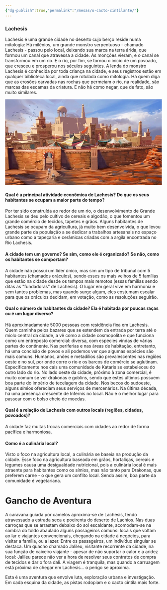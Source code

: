 ```yaml
---
{"dg-publish":true,"permalink":"/mesas/o-cacto-cintilante/"}
---
```


### Lachesis

Lachesis é uma grande cidade no deserto cujo berço reside numa mitologia: Há milênios, um grande monstro serpentuoso - chamado Lachesis - passou pelo local, deixando sua marca na terra árida, que formou um canal que atravessa a cidade. As monções vieram, e o canal se transformou em um rio. E o rio, por fim, se tornou o início de um povoado, que cresceu e prosperou nos séculos seguintes. A lenda do monstro Lachesis é conhecida por toda criança na cidade, e seus registros estão em qualquer biblioteca local, ainda que rotulada como mitologia. Há quem diga que as erosões carvadas nas rochas que permeiam o rio, na realidade, são marcas das escamas da criatura. E não há como negar, que de fato, são muito similares.

![lachesis.jpg](/img/user/Imagens/Mesas/lachesis.jpg)

#### Qual é a principal atividade econômica de Lachesis? Do que os seus habitantes se ocupam a maior parte do tempo?
Por ter sido construída ao redor de um rio, o desenvolvimento de Grande Lachesis se deu pelo cultivo de cereais e algodão, o que fomentou um grande comércio de tecidos, tapetes e grãos. Alguns habitantes de Lachesis se ocupam da agricultura, já muito bem desenvolvida, o que levou grande parte da população a se dedicar a trabalhos artesanais no espaço urbano como a tapeçaria e cerâmicas criadas com a argila encontrada no Rio Lachesis.

#### A cidade tem um governo? Se sim, como ele é organizado? Se não, como os habitantes se comportam?
A cidade não possui um líder único, mas sim um tipo de tribunal com 5 habitantes (chamados oráculos), sendo esses os mais velhos de 5 famílias que estão na cidade desde os tempos mais remotos (essas famílias sendo ditas as "fundadoras" de Lachesis).
O lugar em geral vive em harmonia e sem tantos problemas, mas quando surge algum, eles costumam escalar para que os oráculos decidam, em votação, como as resoluções seguirão.

#### Qual o número de habitantes da cidade? Ela é habitada por poucas raças ou é um lugar diverso?
Há aproximadamente 5000 pessoas com residência fixa em Lachesis. Quem caminha pelos bazares que se estendem da entrada por terra até o miolo central da cidade, a vê como a cidade cosmopolita e que funciona como um entreposto comercial: diversa, com espécies vindas de várias partes do continente. Nas periferias e nas áreas de habitação, entretanto, há uma concisão de povos e ali podemos ver que algumas espécies são mais comuns. Humanos, anões e metadílios são prevalescentes nas regiões oeste e no sul, por onde corre o rio e os barcos de comércio se aglutinam. Especificamente nos cais uma comunidade de Kataris se estabeleceu do outro lado do rio. No lado oeste da cidade, próximo à zona comercial, é muito comum se ver drakonas e goblins, sendo que estes últimos possuem boa parte do império de tecelagem da cidade.
Nos becos do sudoeste, alguns símios ofereciam seus serviços de mercenários. Na última década, há uma presença crescente de Infernis no local. Não é o melhor lugar para passear com o bolso cheio de moedas.

#### Qual é a relação de Lachesis com outros locais (regiões, cidades, povoados)?
A cidade faz muitas trocas comerciais com cidades ao redor de forma pacífica e harmoniosa.

#### Como é a culinária local?
Visto o foco na agricultura local, a culinária se baseia na produção da cidade. Esse foco na agricultura baseada em grãos, hortaliças, cereais e legumes causa uma desigualdade nutricional, pois a culinária local é mais atraente para habitantes como os símios, mas não tanto para Drakonas, que preferem carne - o que gera um conflito local. Sendo assim, boa parte da comunidade é vegetariana.

# Gancho de Aventura

A caravana guiada por camelos aproxima-se de Lachesis, tendo atravessado a estrada seca e poeirenta do deserto de Lachios. Nas duas carroças que se arrastam debaixo do sol escaldante, acomodam-se na sombra do toldo abaulado alguns passageiros comuns: locais que voltam ao lar e viajantes convencionais, chegando na cidade à negócios, para visitar a família, ou a lazer. Entre os passageiros, um indivíduo singular se destaca. Um quacho chamado Jalileu, visitante recorrente da cidade, na sua função de caixeiro viajante - apesar de não suportar o calor e a aridez local: Jalileu parece não ver a hora de resolver seus contratos de compra de tecidos e dar o fora dali. A viagem é tranquila, mas quando a carruagem está próxima de chegar em Lachesis... o perigo se aproxima.

Esta é uma aventura que envolve luta, exploração urbana e investigação. Em cada esquina da cidade, as pistas rodopiam e o cacto cintila mais forte.

